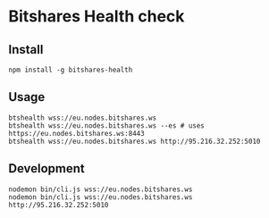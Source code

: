 Bitshares Health check
======================

## Install

    npm install -g bitshares-health

## Usage

    btshealth wss://eu.nodes.bitshares.ws
    btshealth wss://eu.nodes.bitshares.ws --es # uses https://eu.nodes.bitshares.ws:8443 
    btshealth wss://eu.nodes.bitshares.ws http://95.216.32.252:5010

## Development

    nodemon bin/cli.js wss://eu.nodes.bitshares.ws
    nodemon bin/cli.js wss://eu.nodes.bitshares.ws http://95.216.32.252:5010
